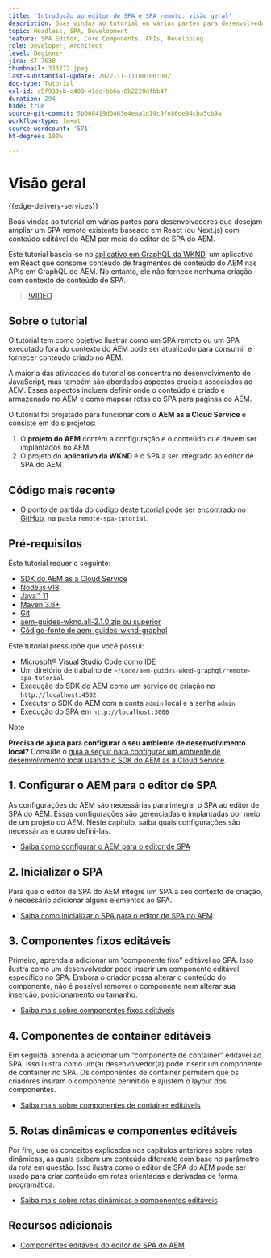 ```yaml
---
title: 'Introdução ao editor de SPA e SPA remoto: visão geral'
description: Boas vindas ao tutorial em várias partes para desenvolvedores que desejam ampliar um SPA remoto existente com conteúdo editável do AEM por meio do editor de SPA do AEM.
topic: Headless, SPA, Development
feature: SPA Editor, Core Components, APIs, Developing
role: Developer, Architect
level: Beginner
jira: KT-7630
thumbnail: 333272.jpeg
last-substantial-update: 2022-11-11T00:00:00Z
doc-type: Tutorial
exl-id: c5f933eb-c409-41dc-bb6a-6b2220dfbb47
duration: 294
hide: true
source-git-commit: 5b008419d0463e4eaa1d19c9fe86de94cba5cb9a
workflow-type: tm+mt
source-wordcount: '571'
ht-degree: 100%

---
```


# Visão geral

{{edge-delivery-services}}

Boas vindas ao tutorial em várias partes para desenvolvedores que desejam ampliar um SPA remoto existente baseado em React (ou Next.js) com conteúdo editável do AEM por meio do editor de SPA do AEM.

Este tutorial baseia-se no [aplicativo em GraphQL da WKND](https://experienceleague.adobe.com/docs/experience-manager-learn/getting-started-with-aem-headless/graphql/overview.html?lang=pt-BR), um aplicativo em React que consome conteúdo de fragmentos de conteúdo do AEM nas APIs em GraphQL do AEM. No entanto, ele não fornece nenhuma criação com contexto de conteúdo de SPA.

>[!VIDEO](https://video.tv.adobe.com/v/3444852?quality=12&learn=on&captions=por_br)

## Sobre o tutorial

O tutorial tem como objetivo ilustrar como um SPA remoto ou um SPA executado fora do contexto do AEM pode ser atualizado para consumir e fornecer conteúdo criado no AEM.

A maioria das atividades do tutorial se concentra no desenvolvimento de JavaScript, mas também são abordados aspectos cruciais associados ao AEM. Esses aspectos incluem definir onde o conteúdo é criado e armazenado no AEM e como mapear rotas do SPA para páginas do AEM.

O tutorial foi projetado para funcionar com o **AEM as a Cloud Service** e consiste em dois projetos:

1. O __projeto do AEM__ contém a configuração e o conteúdo que devem ser implantados no AEM.
1. O projeto do __aplicativo da WKND__ é o SPA a ser integrado ao editor de SPA do AEM

## Código mais recente

+ O ponto de partida do código deste tutorial pode ser encontrado no [GitHub](https://github.com/adobe/aem-guides-wknd-graphql/tree/main/remote-spa-tutorial), na pasta `remote-spa-tutorial`.

## Pré-requisitos

Este tutorial requer o seguinte:

+ [SDK do AEM as a Cloud Service](https://experienceleague.adobe.com/docs/experience-manager-learn/cloud-service/local-development-environment-set-up/aem-runtime.html?lang=pt-BR)
+ [Node.js v18](https://nodejs.org/pt)
+ [Java™ 11](https://downloads.experiencecloud.adobe.com/content/software-distribution/en/general.html)
+ [Maven 3.6+](https://maven.apache.org/)
+ [Git](https://git-scm.com/downloads)
+ [aem-guides-wknd.all-2.1.0.zip ou superior](https://github.com/adobe/aem-guides-wknd/releases)
+ [Código-fonte de aem-guides-wknd-graphql](https://github.com/adobe/aem-guides-wknd-graphql/tree/main)

Este tutorial pressupõe que você possui:

+ [Microsoft® Visual Studio Code](https://visualstudio.microsoft.com/) como IDE
+ Um diretório de trabalho de `~/Code/aem-guides-wknd-graphql/remote-spa-tutorial`
+ Execução do SDK do AEM como um serviço de criação no `http://localhost:4502`
+ Executar o SDK do AEM com a conta `admin` local e a senha `admin`
+ Execução do SPA em `http://localhost:3000`

>[!NOTE]
>
> **Precisa de ajuda para configurar o seu ambiente de desenvolvimento local?** Consulte o [guia a seguir para configurar um ambiente de desenvolvimento local usando o SDK do AEM as a Cloud Service](https://experienceleague.adobe.com/docs/experience-manager-learn/cloud-service/local-development-environment-set-up/overview.html?lang=pt-BR).

## &#x200B;1. Configurar o AEM para o editor de SPA

As configurações do AEM são necessárias para integrar o SPA ao editor de SPA do AEM. Essas configurações são gerenciadas e implantadas por meio de um projeto do AEM. Neste capítulo, saiba quais configurações são necessárias e como defini-las.

+ [Saiba como configurar o AEM para o editor de SPA](./aem-configure.md)

## &#x200B;2. Inicializar o SPA

Para que o editor de SPA do AEM integre um SPA a seu contexto de criação, é necessário adicionar alguns elementos ao SPA.

+ [Saiba como inicializar o SPA para o editor de SPA do AEM](./spa-bootstrap.md)

## &#x200B;3. Componentes fixos editáveis

Primeiro, aprenda a adicionar um “componente fixo” editável ao SPA. Isso ilustra como um desenvolvedor pode inserir um componente editável específico no SPA. Embora o criador possa alterar o conteúdo do componente, não é possível remover o componente nem alterar sua inserção, posicionamento ou tamanho.

+ [Saiba mais sobre componentes fixos editáveis](./spa-fixed-component.md)

## &#x200B;4. Componentes de container editáveis

Em seguida, aprenda a adicionar um “componente de container” editável ao SPA. Isso ilustra como um(a) desenvolvedor(a) pode inserir um componente de container no SPA. Os componentes de container permitem que os criadores insiram o componente permitido e ajustem o layout dos componentes.

+ [Saiba mais sobre componentes de container editáveis](./spa-container-component.md)

## &#x200B;5. Rotas dinâmicas e componentes editáveis

Por fim, use os conceitos explicados nos capítulos anteriores sobre rotas dinâmicas, as quais exibem um conteúdo diferente com base no parâmetro da rota em questão. Isso ilustra como o editor de SPA do AEM pode ser usado para criar conteúdo em rotas orientadas e derivadas de forma programática.

+ [Saiba mais sobre rotas dinâmicas e componentes editáveis](./spa-dynamic-routes.md)

## Recursos adicionais

+ [Componentes editáveis do editor de SPA do AEM](https://www.npmjs.com/package/@adobe/aem-react-editable-components)
